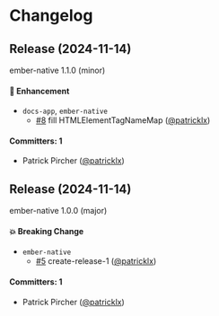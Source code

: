 # Changelog

## Release (2024-11-14)

ember-native 1.1.0 (minor)

#### :rocket: Enhancement
* `docs-app`, `ember-native`
  * [#8](https://github.com/ember-native/ember-native/pull/8) fill HTMLElementTagNameMap ([@patricklx](https://github.com/patricklx))

#### Committers: 1
- Patrick Pircher ([@patricklx](https://github.com/patricklx))

## Release (2024-11-14)

ember-native 1.0.0 (major)

#### :boom: Breaking Change
* `ember-native`
  * [#5](https://github.com/ember-native/ember-native/pull/5) create-release-1 ([@patricklx](https://github.com/patricklx))

#### Committers: 1
- Patrick Pircher ([@patricklx](https://github.com/patricklx))
